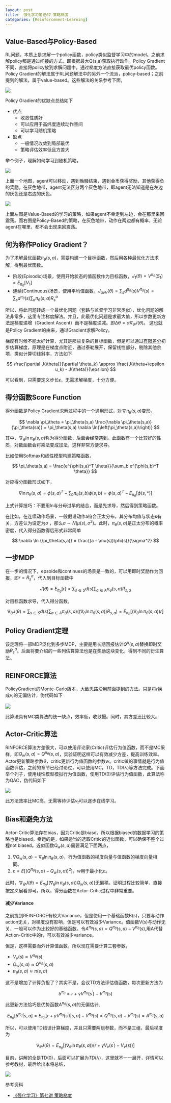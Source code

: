 ```yaml
---
layout: post
title:  强化学习笔记07-策略梯度
categories: [Reinforcement-Learning]
---
```



## Value-Based与Policy-Based

RL问题，本质上是求解一个policy函数，policy类似监督学习中的model。之前求解policy都是通过间接的方式，即根据最大Q(s,a)获取执行动作。Policy Gradient不同，直接将policy放到求解问题中，通过梯度方法直接获取最优policy函数。Policy Gradient的解法属于RL问题解法中的另外一个流派，policy-based；之前提到的解法，属于value-based。这些解法的关系参考下面，

![](/img/rl_arch.jpg)

Policy Gradient的优缺点总结如下

* 优点
  * 收敛性质好
  * 可以应用于高纬度连续动作空间
  * 可以学习随机策略
* 缺点
  * 一般情况收敛到局部最优
  * 策略评估效率低且方差大


举个例子，理解如何学习到随机策略。

![](/img/pg_example_gold.png)

上面一个地图，agent可以移动，遇到骷髅结束，遇到金币获得奖励，其他获得负的奖励。在灰色地带，agent无法区分两个灰色地带，即agent无法知道是在左边的灰色还是右边的灰色。

![](/img/pg_example_gold_solution.png)

上面左图是Value-Based的学习的策略，如果agent不幸走到左边，会在那里来回震荡。而右图是Policy-Based的策略，在灰色地带，动作在两边都有概率，无论agent在哪里，都不会出现来回震荡。



## 何为称作Policy Gradient？

为了求解最优函数$\pi_\theta(s,a)$，需要构建一个目标函数，然后用各种最优化方法求解，得到最优函数。

* 阶段(Episodic)场景，使用开始状态的值函数作为目标函数，$J_1(\theta)=V^{\pi_\theta}(S_1)=E_{\pi_\theta}[V_1]$
* 连续(Continuous)场景，使用平均值函数，$J_{avV}(\theta)=\sum_s d^{\pi_\theta}(s)V^{\pi_\theta}(s)=\sum_s d^{\pi_\theta}(s)\sum_a \pi_\theta(s,a) R_s^a$

所以，将此问题转成一个最优化问题（套路与监督学习非常类似），优化问题的解法非常多，这里专注梯度解法。并且，此最优化问题是求最大值，所以参数更新方法是梯度递增（Gradient Ascent）而不是梯度递减。即$\Delta \theta  = \alpha \nabla_\theta J(\theta)$。 这也就是Policy Gradient的由来，通过Gradient求解Policy。

梯度有时候不能太好计算，尤其是那些复杂的目标函数，但是可以通过[有限差分](https://zh.wikipedia.org/wiki/%E6%9C%89%E9%99%90%E5%B7%AE%E5%88%86%E6%B3%95)初步估算梯度，原理是在梯度点附近，通过泰勒展开，保留线性部分，剔除其他余项，类似计算切线斜率，方法如下

$$
\frac{\partial J(\theta)}{\partial \theta_k} \approx \frac{J(\theta+\epsilon u_k) - J(\theta)}{\epsilon}
$$

可以看到，只需要定义步长$\epsilon$，无需求解梯度，十分方便。



## 得分函数Score Function

得分函数是Policy Gradient求解过程中的一个通用形式，对$\nabla \pi_\theta(s,a)$变形，

$$
\nabla \pi_\theta = \pi_\theta(s,a) \frac{\nabla \pi_\theta(s,a)}{\pi_\theta(sa)} = \pi_\theta(s,a)  \nabla \ln{\left(\pi_\theta(s,a)\right)}
$$

其中，$\nabla_\theta \ln{\pi_\theta(s,a)}$称为得分函数，后面会经常遇到。此函数有一个比较好的性质，对数函数会将乘法变成加法，这样非常方便求导。

比如使用Softmax和线性模型构建策略函数，

$$
\pi_\theta(s,a) = \frac{e^{\phi(s,a)^T \theta}}{\sum_b e^{\phi(s,b)^T \theta}}
$$

对应得分函数形式如下，

$$
\nabla \ln{\pi_\theta(s,a)} = \phi(s,a)^T - \sum_b \pi_\theta(s,b) \phi(s,b) = \phi(s,a)^T - E_{\pi_\theta}[\phi(s, *)]
$$

上式计算技巧：不要用ln与分母过早的结合，而是先求导，然后得到策略函数。

在比如，在连续动作场景，一般假设动作a符合正太分布，其分布均值与状态s有关，方差认为设定为$\sigma$ ，那么$a  \sim N(\mu(s), \sigma^2)$。此时，$\pi_\theta(s,a)$是正太分布的概率密度，代入得分函数得后形式非常简单

$$
\nabla \ln {\pi_\theta(s,a)} = \frac{(a - \mu(s))\phi(s)}{\sigma^2}
$$


## 一步MDP

在一步的情况下，epsoide和continues的场景是一致的，可以用即时奖励作为回报，即$r=R_s^a$，代入到目标函数中

$$
J(\theta) = E_{\pi_\theta}[r] = \sum_{s \in S}d(s)\sum_{a \in A} \pi_\theta(s,a) R_{s,a}
$$

对目标函数求导，代入得分函数，

$$
\nabla_\theta J(\theta) = \sum_{s \in S} d(s) \sum_{a \in A} \pi_\theta(s,a) ((\nabla_\theta \ln \pi_\theta(s,a)) R_{s,a}) = E_{\pi_\theta} [(\nabla_\theta \ln \pi_\theta(s,a)) r]
$$

## Policy Gradient定理

该定理将一部MDP泛化到多步MDP，主要是用长期回报估计$Q^\pi(s,a)$替换即时奖励$R_s^a$。后面将要介绍的一些列估算算法也是在奖励这块变化，得到不同的衍生算法。



## REINFORCE算法

PolicyGradient的Monte-Carlo版本，大致思路沿用前面提到的方法。只是将$r$换成$v_t$的无偏估计，伪代码如下

![](\img\pg_reinforce.png)

此算法具有MC类算法的统一缺点，效率低，收敛慢。同时，其方差还比较大。



## Actor-Critic算法

RINFORCE算法方差很大，可以使用评论家(Critic)评估行为值函数，而不是MC采样，即$Q_w(s,a) = Q^{\pi_\theta}(s,a)$，实验证明这样可以有效减少方差，提高训练效率。Actor更新策略参数$\theta$，critic更新行为值函数的参数$w$。critic做的事情就是行为值函数评估，之前的章节已经讨论过，可以使用MC，TD，TD($\lambda$)等方法完成。下面举个列子，使用线性模型模拟行为值函数，使用TD(0)评估行为值函数，此算法称为QAC，伪代码如下

![](/img/pg_qac.png)

此方法效率比MC高，无需等待评估$v_t$可以逐步在线学习。



## Bias和避免方法

Actor-Critic算法存在bias，因为Critic是biasd，所以根据biased的数据学习的策略也是biased。幸运的是，如果适当的选取Critic的近似函数，可以确保不整个过程not biased。近似函数$Q_w(s,a)$需要满足下面两点，

1. $\nabla Q_w(s,a) = \nabla_\theta \ln \pi_\theta (s,a)$，行为值函数的梯度向量与值函数的梯度向量相同。
2. $\varepsilon = E[(Q^{\pi_\theta}(s,a)-Q_w(s,a))^2]$，$w$用于最小化$\varepsilon$。

此时，$\nabla_\theta J(\theta) = E_{\pi_\theta}[(\nabla_\theta \ln \pi_\theta(s,a)) Q_w(s,a)]$无偏移。证明过程比较简单，直接按定义展看即可。所以，得分函数在Actor-Critic过程中非常重要。



#### 减少Variance

之前提到REINFORCE有较大Variance，但是使用一个基础函数B(s)，只要与动作action无关，对梯度没有影响，但是可以有效减少Variance。值函数V(s)与动作无关，一般可以作为比较好的基础函数。令$A^{\pi_\theta}(s,a)  = Q^{\pi_\theta}(s,a) - V^{\pi_\theta}(s)$,用A代替Action-Critic中的r，可以有效减少variance。

但是，这样需要而外计算值函数，所以现在需要计算三套参数，

* $V_v(s) \approx V^{\pi_\theta}(s)$
* $Q_w(s,a) \approx Q^{\pi_\theta}(s,a)$
* $\pi_\theta(s,a) \approx \pi (s,a)$

这不是增加了计算负担了？其实不是，会议TD方法评估值函数，每次更新方法为

$$
\delta^{\pi_\theta} = r + \gamma V^{\pi_\theta}(s^\prime) - V^{\pi_\theta}(s)
$$

此更新方法恰巧是优势函数$A^{\pi_\theta}(s,a)$的无偏估计,

$$
E_{\pi_\theta}[\delta^{\pi_\theta}|s,a] = E_{\pi_\theta}[r + \gamma V^{\pi_\theta}(s^\prime) \vert s,a] - V^{\pi_\theta}(s) = Q^{\pi_\theta}(s,a) - V^{\pi_\theta}(s) = A^{\pi_\theta}(s,a)
$$

所以，可以使用TD错误计算梯度，并且只需要两组参数，而不是三组，最后梯度为

$$
\nabla_\theta J(\theta) = E_{\pi_\theta}[(\nabla_\theta \ln \pi_\theta(s,a))(r + \gamma V_v(s^\prime)-V_v(s))]
$$

目前，讲解的全是TD(0)，后面可以扩展为$TD(\lambda)$，这里就不一一展开，详情可以参考教材，最后给出本将总结，



![](\img\pg_summary.png)



参考资料

* [《强化学习》第七讲 策略梯度](https://zhuanlan.zhihu.com/p/28348110)
